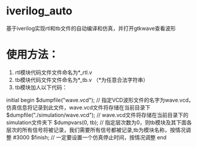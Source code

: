# iverilog_auto
基于iverilog实现rtl和tb文件的自动编译和仿真，并打开gtkwave查看波形

# 使用方法：
1. rtl模块代码文件文件命名为*_rtl.v
2. tb模块代码文件文件命名为*_tb.v
（*为任意合法字符串）
3. tb模块加人以下代码：

initial begin
	$dumpfile("wave.vcd");  			// 指定VCD波形文件的名字为wave.vcd，仿真信息将记录到此文件，wave.vcd文件将存储在当前目录下
	$dumpfile("./simulation/wave.vcd");  	// wave.vcd文件将存储在当前目录下的simulation文件夹下
	$dumpvars(0, tb);  				// 指定层次数为0，则tb模块及其下面各层次的所有信号将被记录，我们需要所有信号都被记录,tb为模块名称，按情况调整
	#3000 $finish;						// 一定要设置一个仿真停止时间，按情况调整
end